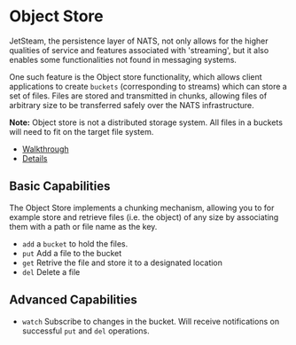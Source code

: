 # Object Store

JetSteam, the persistence layer of NATS, not only allows for the higher qualities of service and features associated with 'streaming', but it also enables some functionalities not found in messaging systems.

One such feature is the Object store functionality, which allows client applications to create `buckets` (corresponding to streams) which can store a set of files. Files are stored and transmitted in chunks, allowing files of arbitrary size to be transferred safely over the NATS infrastructure.

**Note:**  Object store is not a distributed storage system. All files in a buckets will need to fit on the target file system.

* [Walkthrough](obj_walkthrough.md)
* [Details](../../../using-nats/developing-with-nats/js/object.md)

## Basic Capabilities

The Object Store implements a chunking mechanism, allowing you to for example store and retrieve files (i.e. the object) of any size by associating them with a path or file name as the key.
 
* `add` a `bucket` to hold the files.
* `put` Add a file to the bucket
* `get` Retrive the file and store it to a designated location
* `del` Delete a file

## Advanced Capabilities 

* `watch` Subscribe to changes in the bucket. Will receive notifications on successful `put` and `del` operations.